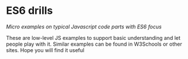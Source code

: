 # ES6 drills

_Micro examples on typical Javascript code parts with ES6 focus_

These are low-level JS examples to support basic understanding and let people play with it. Similar examples can be found in W3Schools or other sites. Hope you will find it useful